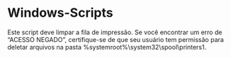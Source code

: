 # Windows-Scripts

Este script deve limpar a fila de impressão. Se você encontrar um erro de “ACESSO NEGADO”, certifique-se de que seu usuário tem permissão para deletar arquivos na pasta %systemroot%\\system32\\spool\\printers1.
